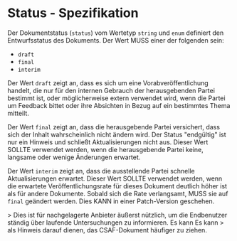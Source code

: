 # Status - Spezifikation

Der Dokumentstatus (`status`) vom Wertetyp `string` und `enum` definiert den Entwurfsstatus des Dokuments.
Der Wert MUSS einer der folgenden sein:

* `draft`
* `final`
* `interim`

Der Wert `draft` zeigt an, dass es sich um eine Vorabveröffentlichung handelt, die nur für den internen Gebrauch der herausgebenden Partei bestimmt ist, oder möglicherweise extern verwendet wird, wenn die Partei um Feedback bittet oder ihre Absichten in Bezug auf ein bestimmtes Thema mitteilt.

Der Wert `final` zeigt an, dass die herausgebende Partei versichert, dass sich der Inhalt wahrscheinlich nicht ändern wird.
Der Status "endgültig" ist nur ein Hinweis und schließt Aktualisierungen nicht aus.
Dieser Wert SOLLTE verwendet werden, wenn die herausgebende Partei keine, langsame oder wenige Änderungen erwartet.

Der Wert `interim` zeigt an, dass die ausstellende Partei schnelle Aktualisierungen erwartet.
Dieser Wert SOLLTE verwendet werden, wenn die erwartete Veröffentlichungsrate für dieses Dokument deutlich höher ist als für andere Dokumente.
Sobald sich die Rate verlangsamt, MUSS sie auf `final` geändert werden.
Dies KANN in einer Patch-Version geschehen.

&gt; Dies ist für nachgelagerte Anbieter äußerst nützlich, um die Endbenutzer ständig über laufende Untersuchungen zu informieren. Es kann
Es kann &gt; als Hinweis darauf dienen, das CSAF-Dokument häufiger zu ziehen.
